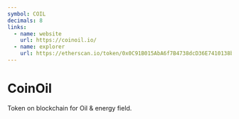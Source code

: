 ```yaml
---
symbol: COIL
decimals: 8
links:
  - name: website
    url: https://coinoil.io/
  - name: explorer
    url: https://etherscan.io/token/0x0C91B015AbA6f7B4738dcD36E7410138b29ADC29
---
```


# CoinOil

Token on blockchain for Oil & energy field.
